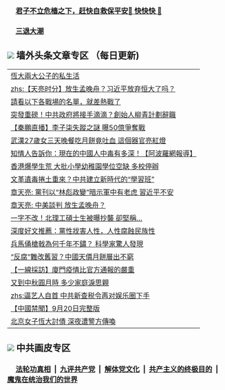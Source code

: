 
 ### &nbsp;&nbsp;&nbsp;&nbsp; [君子不立危樯之下，赶快自救保平安🍎 快快快 📩](https://github.com/pwgy/td/blob/master/README.md)

 ### &nbsp;&nbsp;&nbsp;&nbsp; [三退大潮](https://eqbpwckh.azureedge.net/?key=wjsottsjpndjwfkg&pin=65881581&ag=ogQuit&from=pw2) 

## <img src="https://img.icons8.com/cute-clipart/2x/circled-right.png"> 墙外头条文章专区 （每日更新)

<Table>
<tr><td colspan="2" align="left"><a href="https://eqbpwckh.azureedge.net/?ag=c1503631&key=wjsottsjpndjwfkg&from=pw2">恆大兩大公子的私生活
</a></td></tr>
<tr><td colspan="2" align="left"><a href="https://eqbpwckh.azureedge.net/?ag=c1503644&key=wjsottsjpndjwfkg&from=pw2">zhs:【天亮时分】放生孟晚舟？习近平放弃恒大了吗？</a></td></tr>
<tr><td colspan="2" align="left"><a href="https://eqbpwckh.azureedge.net/?ag=c1503651&key=wjsottsjpndjwfkg&from=pw2">請看以下各戰場的名單，就差熱戰了
</a></td></tr>
<tr><td colspan="2" align="left"><a href="https://eqbpwckh.azureedge.net/?ag=c1503670&key=wjsottsjpndjwfkg&from=pw2">突發重磅！中共政府將接手滴滴？創始人柳青計劃辭職
</a></td></tr>
<tr><td colspan="2" align="left"><a href="https://eqbpwckh.azureedge.net/?ag=c1503658&key=wjsottsjpndjwfkg&from=pw2">【秦鵬直播】李子柒失蹤之謎 曝50億爭奪戰
</a></td></tr>
<tr><td colspan="2" align="left"><a href="https://eqbpwckh.azureedge.net/?ag=c1503538&key=wjsottsjpndjwfkg&from=pw2">武漢27歲女三天晚餐吃月餅竟吐血 這個器官亮紅燈
</a></td></tr>
<tr><td colspan="2" align="left"><a href="https://eqbpwckh.azureedge.net/?ag=c1503618&key=wjsottsjpndjwfkg&from=pw2">知情人告訴你：現在的中國人中毒有多深！【阿波羅網報導】
</a></td></tr>
<tr><td colspan="2" align="left"><a href="https://eqbpwckh.azureedge.net/?ag=c1503660&key=wjsottsjpndjwfkg&from=pw2">香港爆學生荒 大批小學幼稚園學位空缺 多校停辦
</a></td></tr>
<tr><td colspan="2" align="left"><a href="https://eqbpwckh.azureedge.net/?ag=c1503565&key=wjsottsjpndjwfkg&from=pw2">文革遺毒捲土重來？中共建立新時代的“學習班”
</a></td></tr>
<tr><td colspan="2" align="left"><a href="https://eqbpwckh.azureedge.net/?ag=c1503624&key=wjsottsjpndjwfkg&from=pw2">章天亮: 黨刊以“林彪政變”暗示軍中有老虎 習近平不安
</a></td></tr>
<tr><td colspan="2" align="left"><a href="https://eqbpwckh.azureedge.net/?ag=c1503586&key=wjsottsjpndjwfkg&from=pw2">章天亮: 中美談判 放生孟晚舟？
</a></td></tr>
<tr><td colspan="2" align="left"><a href="https://eqbpwckh.azureedge.net/?ag=c1503666&key=wjsottsjpndjwfkg&from=pw2">一字不改！北理工碩士生被曝抄襲 卻堅稱…
</a></td></tr>
<tr><td colspan="2" align="left"><a href="https://eqbpwckh.azureedge.net/?ag=c1503668&key=wjsottsjpndjwfkg&from=pw2">深度好文推薦：黨性戕害人性，人性腐蝕民族性
</a></td></tr>
<tr><td colspan="2" align="left"><a href="https://eqbpwckh.azureedge.net/?ag=c1503628&key=wjsottsjpndjwfkg&from=pw2">兵馬俑槍戟為何千年不鏽？ 科學家驚人發現
</a></td></tr>
<tr><td colspan="2" align="left"><a href="https://eqbpwckh.azureedge.net/?ag=c1503540&key=wjsottsjpndjwfkg&from=pw2">“反腐”難改舊習？中國天價月餅層出不窮
</a></td></tr>
<tr><td colspan="2" align="left"><a href="https://eqbpwckh.azureedge.net/?ag=c1503642&key=wjsottsjpndjwfkg&from=pw2">【一線採訪】廈門疫情比官方通報的嚴重
</a></td></tr>
<tr><td colspan="2" align="left"><a href="https://eqbpwckh.azureedge.net/?ag=c1503652&key=wjsottsjpndjwfkg&from=pw2">又到中秋圓月時 多少家庭淚思親
</a></td></tr>
<tr><td colspan="2" align="left"><a href="https://eqbpwckh.azureedge.net/?ag=c1503671&key=wjsottsjpndjwfkg&from=pw2">zhs:逼艺人自首 中共新查税令再对娱乐圈下手</a></td></tr>
<tr><td colspan="2" align="left"><a href="https://eqbpwckh.azureedge.net/?ag=c1503551&key=wjsottsjpndjwfkg&from=pw2">【中國禁聞】9月20日完整版
</a></td></tr>
<tr><td colspan="2" align="left"><a href="https://eqbpwckh.azureedge.net/?ag=c1503567&key=wjsottsjpndjwfkg&from=pw2">北京女子恆大討債 深夜遭警方傳喚
</a></td></tr>
 </Table>

 ## <img src="https://img.icons8.com/cute-clipart/2x/circled-right.png"> 中共画皮专区
 ### &nbsp;&nbsp;&nbsp;&nbsp; [法轮功真相](https://github.com/begood0513/basic/blob/master/README.md) &nbsp;|&nbsp; [九评共产党](https://github.com/begood0513/9ping.md/blob/master/README.md) &nbsp;|&nbsp; [解体党文化](https://github.com/begood0513/jtdwh.md/blob/master/README.md)   &nbsp;|&nbsp; [共产主义的终极目的](https://github.com/begood0513/gczydzjmd.md/blob/master/README.md) &nbsp;|&nbsp; [魔鬼在统治我们的世界](https://github.com/begood0513/gczydzjmd.md/blob/master/README.md) 
